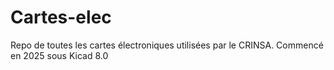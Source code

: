 # Cartes-elec
Repo de toutes les cartes électroniques utilisées par le CRINSA. Commencé en 2025 sous Kicad 8.0
